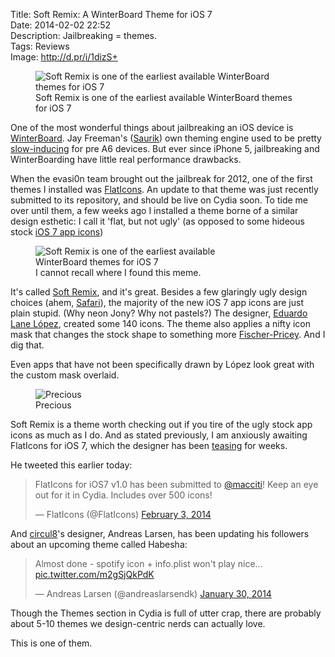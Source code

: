 Title: Soft Remix: A WinterBoard Theme for iOS 7  
Date: 2014-02-02 22:52  
Description: Jailbreaking = themes.  
Tags: Reviews  
Image: http://d.pr/i/1dizS+  

<figure>
	<img class="screenshot iphone" src="http://d.pr/i/1d78E+" alt="Soft Remix is one of the earliest available WinterBoard themes for iOS 7" title="Soft Remix is one of the earliest available WinterBoard themes for iOS 7">
	<figcaption>Soft Remix is one of the earliest available WinterBoard themes for iOS 7</figcaption>
</figure>

One of the most wonderful things about jailbreaking an iOS device is [WinterBoard][saurik]. Jay Freeman's ([Saurik][twitter]) own theming engine used to be pretty [slow-inducing][ifans] for pre A6 devices. But ever since iPhone 5, jailbreaking and WinterBoarding have little real performance drawbacks. 

When the evasi0n team brought out the jailbreak for 2012, one of the first themes I installed was [FlatIcons][flaticonsios]. An update to that theme was just recently submitted to its repository, and should be live on Cydia soon. To tide me over until them, a few weeks ago I installed a theme borne of a similar design esthetic: I call it 'flat, but not ugly' (as opposed to some hideous stock [iOS 7 app icons][cultofmac])

<figure>
	<img src="http://d.pr/i/179Co+" alt="Soft Remix is one of the earliest available WinterBoard themes for iOS 7"  title="Soft Remix is one of the earliest available WinterBoard themes for iOS 7" style="margin: auto; max-width: 75%;">
	<figcaption>I cannot recall where I found this meme.</figcaption>
</figure>

It's called [Soft Remix][thebigboss], and it's great. Besides a few glaringly ugly design choices (ahem, [Safari][iosguides]), the majority of the new iOS 7 app icons are just plain stupid. (Why neon Jony? Why not pastels?) The designer, [Eduardo Lane López][twitter 2], created some 140 icons. The theme also applies a nifty icon mask that changes the stock shape to something more [Fischer-Pricey][techcrunch]. And I dig that. 

Even apps that have not been specifically drawn by López look great with the custom mask overlaid. 

<figure>
	<img class="screenshot iphone" src="http://d.pr/i/1dizS+" alt="Precious" title="Precious">
	<figcaption>Precious</figcaption>
</figure>

Soft Remix is a theme worth checking out if you tire of the ugly stock app icons as much as I do. And as stated previously, I am anxiously awaiting FlatIcons for iOS 7, which the designer has been [teasing][flaticonsios 2] for weeks. 

He tweeted this earlier today:

<blockquote lang="en"><p>FlatIcons for iOS7 v1.0 has been submitted to <a href="https://twitter.com/macciti" title="Macciti on Twitter">@macciti</a>! Keep an eye out for it in Cydia. Includes over 500 icons!</p>&mdash; FlatIcons (@FlatIcons) <a href="https://twitter.com/FlatIcons/status/430179506523889665" title="FlatIcons on Twitter">February 3, 2014</a></blockquote>

And [circul8][idownloadblog]'s designer, Andreas Larsen, has been updating his followers about an upcoming theme called Habesha:

<blockquote lang="en"><p>Almost done - spotify icon + info.plist won&#39;t play nice... <a href="http://t.co/m2gSjQkPdK" title="Habesha theme teaser">pic.twitter.com/m2gSjQkPdK</a></p>&mdash; Andreas Larsen (@andreaslarsendk) <a href="https://twitter.com/andreaslarsendk/status/428945236166180864" title="Andreas Larsen on Twitter">January 30, 2014</a></blockquote>

Though the Themes section in Cydia is full of utter crap, there are probably about 5-10 themes we design-centric nerds can actually love.

This is one of them.

[cultofmac]: http://www.cultofmac.com/231223/ios-7-reminds-us-to-be-careful-what-we-wish-for/ "iOS 7: be careful what you wish for"
[flaticonsios]: http://www.flaticonsios.com/ "FlatIcons jailbreak theme for iOS 6"
[flaticonsios 2]: http://www.flaticonsios.com/ios-7-flaticons-compatibility-coming-soon/ "FlatIcons for iOS 7 coming soon"
[idownloadblog]: http://www.idownloadblog.com/2013/05/18/circul8-theme-iphone-ipad/ "iDownloadBlog on circul8"
[ifans]: http://www.ifans.com/forums/threads/do-not-install-winterboard.368107/ "Don't install WinterBoard"
[iosguides]: http://iosguides.net/wp-content/uploads/2013/06/Safari-Icons-Comparison.jpg "Safari icons compared"
[saurik]: http://cydia.saurik.com/package/winterboard/ "WinterBoard"
[techcrunch]: http://techcrunch.com/2013/06/14/i-think-we-can-all-agree-this-is-better-than-apples-ios-7-redesign-right/ "This is better than iOS 7"
[thebigboss]: http://moreinfo.thebigboss.org/moreinfo/depiction.php?file=softremixios7themeDp "The BigBoss repository"
[twitter]: https://twitter.com/saurik "Saurik on Twitter"
[twitter 2]: https://twitter.com/MagWhiz "MagWhiz on Twitter"